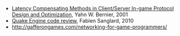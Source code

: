   * [Latency Compensating Methods in Client/Server In-game Protocol Design and Optimization](https://developer.valvesoftware.com/wiki/Latency_Compensating_Methods_in_Client/Server_In-game_Protocol_Design_and_Optimization), Yahn W. Bernier, 2001
  * [Quake Engine code review](http://fabiensanglard.net/quakeSource/index.php), Fabien Sanglard, 2010
  * http://gafferongames.com/networking-for-game-programmers/